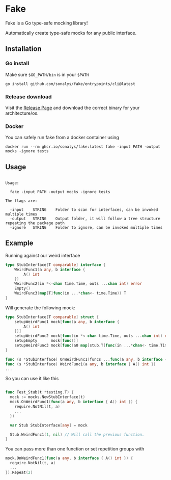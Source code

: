 # Fake

Fake is a Go type-safe mocking library!

Automatically create type-safe mocks for any public interface.

## Installation

### Go install

Make sure `$GO_PATH/bin` is in your `$PATH`

`go install github.com/sonalys/fake/entrypoints/cli@latest`

### Release download

Visit the [Release Page](https://github.com/sonalys/fake/releases) and download the correct binary for your architecture/os.

### Docker

You can safely run fake from a docker container using

`docker run --rm ghcr.io/sonalys/fake:latest fake -input PATH -output mocks -ignore tests`

## Usage

```

Usage:

  fake -input PATH -output mocks -ignore tests

The flags are:

  -input    STRING    Folder to scan for interfaces, can be invoked multiple times
  -output   STRING    Output folder, it will follow a tree structure repeating the package path
  -ignore   STRING    Folder to ignore, can be invoked multiple times
```


## Example

Running against our weird interface

```go
type StubInterface[T comparable] interface {
	WeirdFunc1(a any, b interface {
		A() int
	})
	WeirdFunc2(in *<-chan time.Time, outs ...chan int) error
	Empty()
	WeirdFunc3(map[T]func(in ...*chan<- time.Time)) T
}
```

Will generate the following mock:

```go
type StubInterface[T comparable] struct {
	setupWeirdFunc1 mock[func(a any, b interface {
		A() int
	})]
	setupWeirdFunc2 mock[func(in *<-chan time.Time, outs ...chan int) error]
	setupEmpty      mock[func()]
	setupWeirdFunc3 mock[func(a0 map[stub.T]func(in ...*chan<- time.Time)) stub.T]
}

func (s *StubInterface) OnWeirdFunc1(funcs ...func(a any, b interface { A() int })) Config
func (s *StubInterface) WeirdFunc1(a any, b interface { A() int })
...
```

So you can use it like this

```go

func Test_Stub(t *testing.T) {
  mock := mocks.NewStubInterface(t)
  mock.OnWeirdFunc1(func(a any, b interface { A() int }) {
    require.NotNil(t, a)
    ...
  })

  var Stub StubInterface[any] = mock

  Stub.WeirdFunc1(1, nil) // Will call the previous function.
}
```

You can pass more than one function or set repetition groups with

```go
mock.OnWeirdFunc1(func(a any, b interface { A() int }) {
  require.NotNil(t, a)
  ...
}).Repeat(2)
```